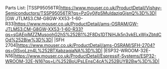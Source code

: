 Parts List:
|TSSP95056TR|https://www.mouser.co.uk/ProductDetail/Vishay-Semiconductors/TSSP95056TR?qs=PzGy0jfpSMuIdazjqGjsnQ%3D%3D|
|GW JTLMS3.CM-G8GW-XX53-1-60-R33|https://www.mouser.co.uk/ProductDetail/ams-OSRAM/GW-JTLMS3.CM-G8GW-XX53-1-60-R33?qs=sGAEpiMZZMusoohG2hS%252B1%2F8Ds1DTNiHJk5n3vkELxWjxZbtdCOd%252Biw%3D%3D|
|SFH 2704|https://www.mouser.co.uk/ProductDetail/ams-OSRAM/SFH-2704?qs=0lSvoLzn4L%252BTXabzaqjaNA%3D%3D|
|ESP32-WROOM-32E-N16|https://www.mouser.co.uk/ProductDetail/Espressif-Systems/ESP32-WROOM-32E-N16?qs=Li%252BoUPsLEnsC4cA%252BUYB2Bw%3D%3D|
